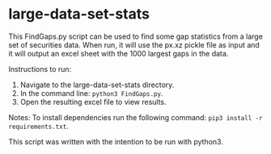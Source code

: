# large-data-set-stats

This FindGaps.py script can be used to find some gap statistics from a large set of securities data. When run, it will use the px.xz pickle file as input and it will output an excel sheet with the 1000 largest gaps in the data. 

Instructions to run:
1. Navigate to the large-data-set-stats directory.
2. In the command line: `python3 FindGaps.py`.
3. Open the resulting excel file to view results. 

Notes: 
To install dependencies run the following command: `pip3 install -r requirements.txt`.

This script was written with the intention to be run with python3. 